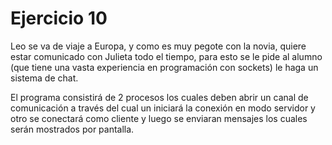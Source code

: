 # Ejercicio 10

Leo se va de viaje a Europa, y como es muy pegote con la novia, quiere estar comunicado con Julieta todo el tiempo, para esto se le pide al alumno (que tiene una vasta experiencia en programación con sockets)  le haga un sistema de chat.

El programa consistirá de 2 procesos los cuales deben abrir un canal de comunicación a través del cual un iniciará la conexión en modo servidor y otro  se conectará como cliente y luego se enviaran mensajes los cuales serán mostrados por pantalla.
